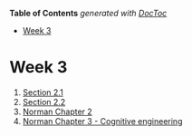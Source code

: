 <!-- START doctoc generated TOC please keep comment here to allow auto update -->
<!-- DON'T EDIT THIS SECTION, INSTEAD RE-RUN doctoc TO UPDATE -->
**Table of Contents**  *generated with [DocToc](https://github.com/thlorenz/doctoc)*

- [Week 3](#week-3)

<!-- END doctoc generated TOC please keep comment here to allow auto update -->

# Week 3

1. [Section 2.1](section-2.1.md)
2. [Section 2.2](section-2.2.md)
3. [Norman Chapter 2](norman-ch2.md)
4. [Norman Chapter 3  - Cognitive engineering](norman-cognitive-eng-ch3.md)
